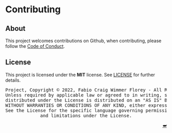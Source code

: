 <!--
======================================================================================================================
   /$$$$$$   /$$$$$$  /$$   /$$ /$$$$$$$$ /$$$$$$$  /$$$$$$ /$$$$$$$  /$$   /$$ /$$$$$$$$ /$$$$$$ /$$   /$$  /$$$$$$ 
  /$$__  $$ /$$__  $$| $$$ | $$|__  $$__/| $$__  $$|_  $$_/| $$__  $$| $$  | $$|__  $$__/|_  $$_/| $$$ | $$ /$$__  $$
 | $$  \__/| $$  \ $$| $$$$| $$   | $$   | $$  \ $$  | $$  | $$  \ $$| $$  | $$   | $$     | $$  | $$$$| $$| $$  \__/
 | $$      | $$  | $$| $$ $$ $$   | $$   | $$$$$$$/  | $$  | $$$$$$$ | $$  | $$   | $$     | $$  | $$ $$ $$| $$ /$$$$
 | $$      | $$  | $$| $$  $$$$   | $$   | $$__  $$  | $$  | $$__  $$| $$  | $$   | $$     | $$  | $$  $$$$| $$|_  $$
 | $$    $$| $$  | $$| $$\  $$$   | $$   | $$  \ $$  | $$  | $$  \ $$| $$  | $$   | $$     | $$  | $$\  $$$| $$  \ $$
 |  $$$$$$/|  $$$$$$/| $$ \  $$   | $$   | $$  | $$ /$$$$$$| $$$$$$$/|  $$$$$$/   | $$    /$$$$$$| $$ \  $$|  $$$$$$/
  \______/  \______/ |__/  \__/   |__/   |__/  |__/|______/|_______/  \______/    |__/   |______/|__/  \__/ \______/
======================================================================================================================
                                           Contributing Guidelines for the Project.
 Author: Fabio Craig Wimmer Florey                                                                     Version: 0.0.1
======================================================================================================================
                                                       ~ NOTICE ~

                      Project, Copyright © 2022, Fabio Craig Wimmer Florey - All Rights Reserved.

                          Unless required by applicable law or agreed to in writing, software      
                           distributed under the License is distributed on an "AS IS" BASIS,       
                        WITHOUT WARRANTIES OR CONDITIONS OF ANY KIND, either express or implied.   

                            See the License for the specific language governing permissions        
                                           and limitations under the License.

 License: MIT-0                                                                    Terms and Conditions: ./LICENSE.md
======================================================================================================================
-->

# Contributing
## About
This project welcomes contributions on Github, when contributing, please follow the [Code of Conduct][CODE_OF_CONDUCT].

## License
This project is licensed under the **MIT** license. See [LICENSE][LICENSE] for further details.

<div align="center"><pre align="center" lang="json">
Project, Copyright © 2022, Fabio Craig Wimmer Florey - All Rights Reserved.
Unless required by applicable law or agreed to in writing, software
distributed under the License is distributed on an "AS IS" BASIS,
WITHOUT WARRANTIES OR CONDITIONS OF ANY KIND, either express or implied.
See the License for the specific language governing permissions
and limitations under the License.
</pre></div>
<p align="right"><a href="#readme-header">⮨</a></p>

<!--------------- Hyperlinks ---------------->
[CODE_OF_CONDUCT]: ./CODE_OF_CONDUCT.md
[LICENSE]: ../LICENSE.md
